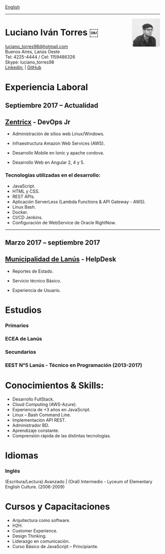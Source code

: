 <a href="https://luchotxrres.github.io/cv/" class="btn btn-github"><span class="icon"></span>English</a>

---

<img alt="profile" width="18%" src="profile.jpeg" align="right"/>

# Luciano Iván Torres ￼ 

luciano_torres98@hotmail.com\
Buenos Aires, Lanús Oeste\
Tel: 4225-4444 / Cel: 1159486326\
Skype: luciano_torres98\
[Linkedin:] | [GitHub]

# Experiencia Laboral 

## **Septiembre 2017 – Actualidad**  

## [Zentricx] -  DevOps Jr

* Administración de sitios web Linux/Windows. 

* Infraestructura Amazon Web Services (AWS). 

* Desarrollo Mobile en Ionic y apache cordova. 

* Desarrollo Web en Angular 2, 4 y 5. 

### Tecnologías utilizadas en el desarrollo: 

* JavaScript. 
* HTML y CSS.
* REST APIs.
* Aplicación ServerLess (Lambda Functions & API Gateway - AWS). 
* Linux Bash. 
* Docker.
* CI/CD Jenkins.
* Configuración de WebService de Oracle RightNow. 

---

## **Marzo 2017 – septiembre 2017** 

## [Municipalidad de Lanús] - HelpDesk  

* Reportes de Estado. 

* Servicio técnico Básico. 

* Experiencia de Usuario. 


# Estudios 

### **Primarios** 

### ECEA de Lanús 

### **Secundarios** 

### EEST N°5 Lanús - Técnico en Programación (2013-2017)

# Conocimientos & Skills: 

* Desarrollo FullStack.
* Cloud Computing (AWS-Azure).
* Experiencia de +3 años en JavaScript. 
* Linux – Bash Command Line. 
* Implementación API REST. 
* Administrador BD. 
* Aprendizaje constante. 
* Comprensión rápida de las distintas tecnologías. 

# Idiomas 

### **Inglés**
(Escritura/Lectura) Avanzado | (Oral) Intermedio - Lyceum of Elementary English Culture. (2006-2009) 

# Cursos y Capacitaciones 

* Arquitectura como software. 
* H2H. 
* Customer Experience. 
* Design Thinking.
* Liderazgo en comunicación. 
* Curso Básico de JavaScript – Principiante. 


[Linkedin:]: https://ar.linkedin.com/in/ltorres/
[Zentricx]: http://www.zentricx.com
[Municipalidad de Lanús]: http://www.lanus.gob.ar/
[GitHub]: https://github.com/luchotxrres